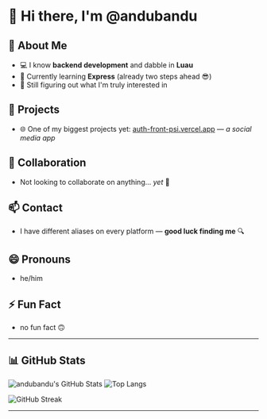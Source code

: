 # 👋 Hi there, I'm @andubandu

## 👀 About Me
- 💻 I know **backend development** and dabble in **Luau**
- 🌱 Currently learning **Express** (already two steps ahead 😎)
- 🧠 Still figuring out what I'm truly interested in

## 🚀 Projects
- 🌐 One of my biggest projects yet: [auth-front-psi.vercel.app](https://auth-front-psi.vercel.app) — *a social media app*

## 🤝 Collaboration
- Not looking to collaborate on anything... *yet* 👀

## 📫 Contact
- I have different aliases on every platform — **good luck finding me** 🔍

## 😄 Pronouns
- he/him

## ⚡ Fun Fact
- no fun fact 🙃

---

## 📊 GitHub Stats

![andubandu's GitHub Stats](https://github-readme-stats.vercel.app/api?username=andubandu&show_icons=true&theme=tokyonight&hide=stars,issues)
![Top Langs](https://github-readme-stats.vercel.app/api/top-langs/?username=andubandu&layout=compact&theme=tokyonight)

![GitHub Streak](https://streak-stats.demolab.com?user=andubandu&theme=tokyonight&hide_border=true)

---

<!---
andubandu/andubandu is a ✨ special ✨ repository because its `README.md` (this file) appears on your GitHub profile.
You can click the Preview link to take a look at your changes.
--->
